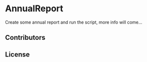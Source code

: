 # AnnualReport

Create some annual report and run the script, more info will come...


## Contributors



## License

